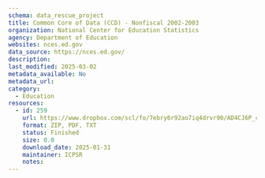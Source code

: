 ```yaml
---
schema: data_rescue_project 
title: Common Core of Data (CCD) - Nonfiscal 2002-2003
organization: National Center for Education Statistics
agency: Department of Education
websites: nces.ed.gov
data_source: https://nces.ed.gov/
description: 
last_modified: 2025-03-02
metadata_available: No
metadata_url: 
category:
  - Education 
resources:
  - id: 259
    url: https://www.dropbox.com/scl/fo/7ebry6r92ao7iq4drvr90/AD4CJ6P_cbbzn85pycVgyCA?rlkey=lxh1rls77tuafboo2lc0y2dtd&dl=0
    format: ZIP, PDF, TXT
    status: Finished
    size: 0.0
    download_date: 2025-01-31
    maintainer: ICPSR
    notes: 
---
```

